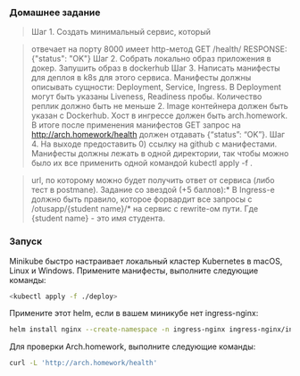### Домашнее задание

> Шаг 1. Создать минимальный сервис, который

>отвечает на порту 8000
имеет http-метод
GET /health/
RESPONSE: {"status": "OK"}
Шаг 2. Cобрать локально образ приложения в докер.
Запушить образ в dockerhub
Шаг 3. Написать манифесты для деплоя в k8s для этого сервиса.
Манифесты должны описывать сущности: Deployment, Service, Ingress.
В Deployment могут быть указаны Liveness, Readiness пробы.
Количество реплик должно быть не меньше 2. Image контейнера должен быть указан с Dockerhub.
>Хост в ингрессе должен быть arch.homework. В итоге после применения манифестов GET запрос на http://arch.homework/health должен отдавать {“status”: “OK”}.
Шаг 4. На выходе предоставить
>0) ссылку на github c манифестами. Манифесты должны лежать в одной директории, так чтобы можно было их все применить одной командой kubectl apply -f .

>url, по которому можно будет получить ответ от сервиса (либо тест в postmanе).
Задание со звездой (+5 баллов):*
В Ingress-е должно быть правило, которое форвардит все запросы с /otusapp/{student name}/* на сервис с rewrite-ом пути. Где {student name} - это имя студента.

### Запуск

<p>Minikube быстро настраивает локальный кластер Kubernetes в macOS, Linux и Windows. Примените манифесты, выполните следующие команды:</p>

```sh
<kubectl apply -f ./deploy>
```

<p>Примените этот helm, если в вашем миникубе нет ingress-nginx:</p>

```sh
helm install nginx --create-namespace -n ingress-nginx ingress-nginx/ingress-nginx -f ./nginx-http-gateway.yaml
```


<p>Для проверки Arch.homework, выполните следующие команды:</p>

```sh
curl -L 'http://arch.homework/health'
```